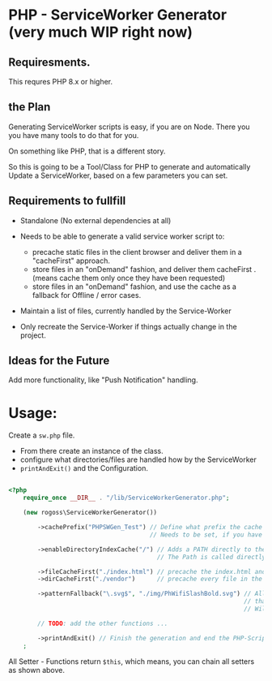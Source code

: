 # PHP - ServiceWorker Generator (very much WIP right now)

## Requiresments.
This requres PHP 8.x or higher.

## the Plan

Generating ServiceWorker scripts is easy, if you are on Node. There you you have many tools to do that for you.

On something like PHP, that is a different story.

So this is going to be a Tool/Class for PHP to generate and automatically Update a ServiceWorker, based on a few parameters you can set.


## Requirements to fullfill

- Standalone (No external dependencies at all)

- Needs to be able to generate a valid service worker script to:
    - precache static files in the client browser and deliver them in a "cacheFirst" approach.
    - store files in an "onDemand" fashion, and deliver them cacheFirst .  (means cache them only once they have been requested)
    - store files in an "onDemand" fashion, and use the cache as a fallback for Offline / error cases.
    
- Maintain a list of files, currently handled by the Service-Worker

- Only recreate the Service-Worker if things actually change in the project.


## Ideas for the Future
Add more functionality, like "Push Notification" handling.


# Usage:

Create a `sw.php` file.

- From there create an instance of the class.
- configure what directories/files are handled how by the ServiceWorker 
- `printAndExit()` and  the Configuration.

```php

<?php
    require_once __DIR__ . "/lib/ServiceWorkerGenerator.php";

    (new rogoss\ServiceWorkerGenerator())

        ->cachePrefix("PHPSWGen_Test") // Define what prefix the cache in the browser will receive
                                       // Needs to be set, if you have multiple ServiceWorkers in different scopes on the same server.

        ->enableDirectoryIndexCache("/") // Adds a PATH directly to the precache cacheFirt list 
                                         // The Path is called directly by the ServiceWorker

        ->fileCacheFirst("./index.html") // precache the index.html and deliver it CacheFirst
        ->dirCacheFirst("./vendor")      // precache every file in the folder ./vendor and deliver it CacheFirst

        ->patternFallback("\.svg$", "./img/PhWifiSlashBold.svg") // All requests that end in .svg (or .SVG, it is not case sensitive)
                                                                 // that are not answered with 2xx or 3xx by the Server
                                                                 // Will be answered by ServiceWorker with the "./img/PhWifiSlashBold.svg"

        // TODO: add the other functions ... 

        ->printAndExit() // Finish the generation and end the PHP-Script
    ;
```

All Setter - Functions return `$this`, which means, you can chain all setters as shown above.
